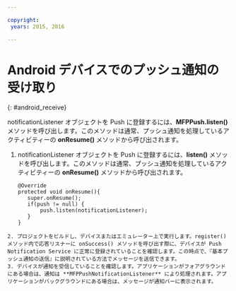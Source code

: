 ```yaml
---

copyright:
 years: 2015, 2016

---
```


# Android デバイスでのプッシュ通知の受け取り
{: #android_receive}

notificationListener オブジェクトを Push に登録するには、**MFPPush.listen()** メソッドを呼び出します。このメソッドは通常、プッシュ通知を処理しているアクティビティーの **onResume()** メソッドから呼び出されます。

1. notificationListener オブジェクトを Push に登録するには、**listen()** メソッドを呼び出します。このメソッドは通常、プッシュ通知を処理しているアクティビティーの **onResume()** メソッドから呼び出されます。

	```
	@Override
	protected void onResume(){
	   super.onResume();
	   if(push != null) {
	       push.listen(notificationListener);
	   }
	}
```
2. プロジェクトをビルドし、デバイスまたはエミュレーター上で実行します。register() メソッド内で応答リスナーに onSuccess() メソッドを呼び出す際に、デバイスが Push Notification Service に正常に登録されていることを確認します。この時点で、『基本プッシュ通知の送信』に説明されている方法でメッセージを送信できます。
3. デバイスが通知を受信していることを確認します。アプリケーションがフォアグラウンドにある場合は、通知は **MFPPushNotificationListener** により処理されます。アプリケーションがバックグラウンドにある場合は、メッセージが通知バーに表示されます。
